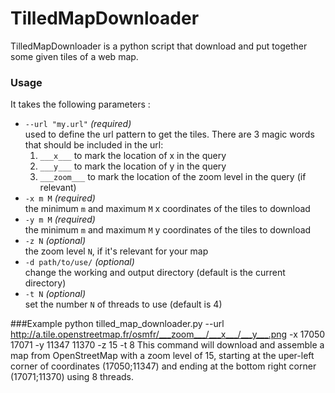 # TilledMapDownloader
TilledMapDownloader is a python script that download and put together some given tiles of a web map.

### Usage
It takes the following parameters :
* `--url "my.url"` _(required)_  
used to define the url pattern to get the tiles. There are 3 magic words that should be included in the url:
  1. `___x___` to mark the location of x in the query
  2. `___y___` to mark the location of y in the query
  3. `___zoom___` to mark the location of the zoom level in the query (if relevant)
* `-x m M` _(required)_  
the minimum `m` and maximum `M` x coordinates of the tiles to download
* `-y m M` _(required)_  
the minimum `m` and maximum `M` y coordinates of the tiles to download
* `-z N` _(optional)_  
the zoom level `N`, if it's relevant for your map
* `-d path/to/use/` _(optional)_  
change the working and output directory (default is the current directory)
* `-t N` _(optional)_  
set the number `N` of threads to use (default is 4)

###Example
    python tilled_map_downloader.py --url http://a.tile.openstreetmap.fr/osmfr/___zoom___/___x___/___y___.png -x 17050 17071 -y 11347 11370 -z 15 -t 8
This command will download and assemble a map from OpenStreetMap with a zoom level of 15, starting at the uper-left corner of coordinates (17050;11347) and ending at the bottom right corner (17071;11370) using 8 threads.
